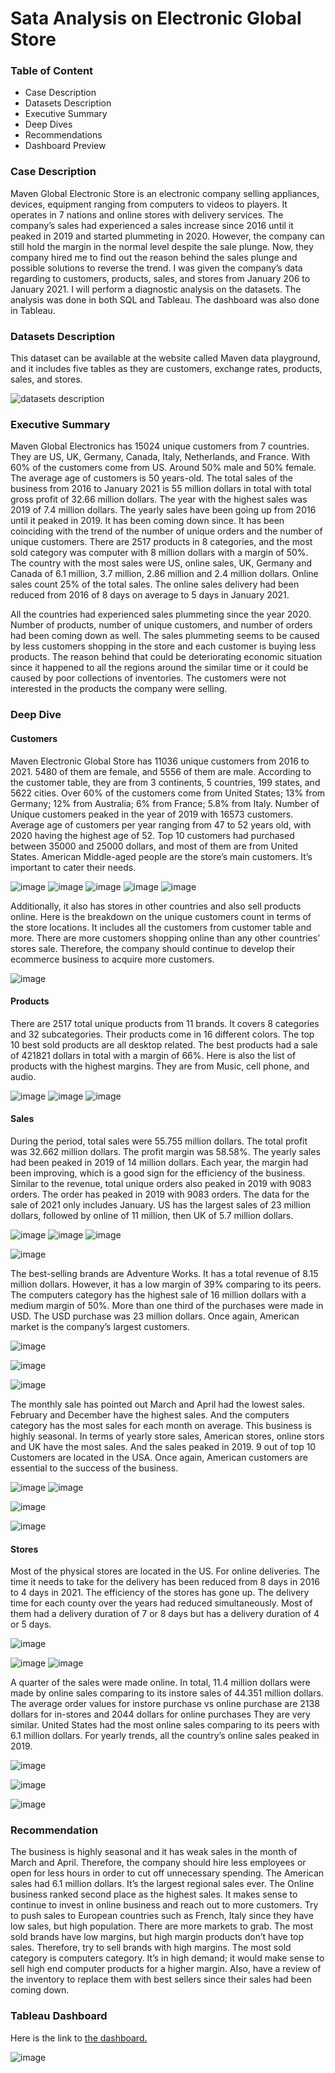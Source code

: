 # Sata Analysis on Electronic Global Store

<h3>Table of Content</h3>
<ul>
<li>Case Description</li>
<li>Datasets Description</li>
<li>Executive Summary</li>
<li>Deep Dives</li>
<li>Recommendations</li>
<li>Dashboard Preview</li>
</ul>



<h3>Case Description</h3>
<p>Maven Global Electronic Store is an electronic company selling appliances, devices, equipment ranging from computers to videos to players. It operates in 7 nations and online stores with delivery services. The company’s sales had experienced a sales increase since 2016 until it peaked in 2019 and started plummeting in 2020. However, the company can still hold the margin in the normal level despite the sale plunge. Now, they company hired me to find out the reason behind the sales plunge and possible solutions to reverse the trend. I was given the company’s data regarding to customers, products, sales, and stores from January 206 to January 2021.  I will perform a diagnostic analysis on the datasets. The analysis was done in both SQL and Tableau. The dashboard was also done in Tableau. </p>


<h3>Datasets Description</h3>
<p>This dataset can be available at the website called Maven data playground, and it  includes five tables as they are customers, exchange rates, products, sales, and stores. </p>

![datasets description](https://github.com/user-attachments/assets/246ffbb2-0f87-4159-8595-1c9ca0ca4b69)


<h3>Executive Summary</h3>
<p>Maven Global Electronics has 15024 unique customers from 7 countries. They are US, UK, Germany, Canada, Italy, Netherlands, and France. With 60% of the customers come from US. Around 50% male and 50% female. The average age of customers is 50 years-old. The total sales of the business from 2016 to January 2021 is 55 million dollars in total with total gross profit of 32.66 million dollars. The year with the highest sales was 2019 of 7.4 million dollars. The yearly sales have been going up from 2016 until it peaked in 2019. It has been coming down since. It has been coinciding with the trend of the number of unique orders and the number of unique customers. There are 2517 products in 8 categories, and the most sold category was computer with 8 million dollars with a margin of 50%. The country with the most sales were US, online sales, UK, Germany and Canada of 6.1 million, 3.7 million, 2.86 million and 2.4 million dollars. Online sales count 25% of the total sales. The online sales delivery had been reduced from 2016 of 8 days on average to 5 days in January 2021. </p>
<p> All the countries had experienced sales plummeting since the year 2020. Number of products, number of unique customers, and number of orders had been coming down as well.  The sales plummeting seems to be caused by less customers shopping in the store and each customer is buying less products. The reason behind that could be deteriorating economic situation since it happened to all the regions around the similar time or it could be caused by poor collections of inventories. The customers were not interested in the products the company were selling. </p>

<h3>Deep Dive</h3>
<h4>Customers</h4>
<p>Maven Electronic Global Store has 11036 unique customers from 2016 to 2021. 5480 of them are female, and 5556 of them are male. According to the customer table, they are from 3 continents, 5 countries, 199 states, and 5622 cities. Over 60% of the customers come from United States; 13% from Germany; 12% from Australia; 6% from France; 5.8% from Italy. Number of Unique customers peaked in the year of 2019 with 16573 customers. Average age of customers per year ranging from 47 to 52 years old, with 2020 having the highest age of 52. Top 10 customers had purchased between 35000 and 25000 dollars, and most of them are from United States.  American Middle-aged people are the store’s main customers. It’s important to cater their needs. </p>

![image](https://github.com/user-attachments/assets/4b51f562-338c-48cf-9a49-a5ae44019532)
![image](https://github.com/user-attachments/assets/005e0958-505c-4b01-ae2d-5e87b210d9c7)
![image](https://github.com/user-attachments/assets/4dbe6644-5295-4825-a6c7-eefa33a14628)
![image](https://github.com/user-attachments/assets/b9c179fe-14d0-459b-a128-417ce8617624)
![image](https://github.com/user-attachments/assets/3c927001-3742-4001-a82c-ebe7c8e74a58)

<p>Additionally, it also has stores in other countries and also sell products online. Here is the breakdown on the unique customers count in terms of the store locations. It includes all the customers from customer table and more.   There are more customers shopping online than any other countries’ stores sale. Therefore, the company should continue to develop their ecommerce business to acquire more customers. </p>

![image](https://github.com/user-attachments/assets/ca648c61-cfb6-497c-9152-5c9b5faeaf3f)
 




<h4>Products</h4>
<p>There are 2517 total unique products from 11 brands. It covers 8 categories and 32 subcategories. Their products come in 16 different colors. The top 10 best sold products are all desktop related. The best products had a sale of 421821 dollars in total with a margin of 66%. Here is also the list of products with the highest margins. They are from Music, cell phone, and audio. </p>
 
 ![image](https://github.com/user-attachments/assets/ceb2d279-c0fe-4e5e-8a16-ff799a8417a0)
 ![image](https://github.com/user-attachments/assets/011bbe2a-7798-4f94-a6ef-1bd2b1e22305)
![image](https://github.com/user-attachments/assets/e93299ca-546c-4191-b69b-eeec9e190392)

  
 

 
<h4>Sales</h4>
<p>During the period, total sales were 55.755 million dollars. The total profit was 32.662 million dollars. The profit margin was 58.58%. The yearly sales had been peaked in 2019 of 14 million dollars. Each year, the margin had been improving, which is a good sign for the efficiency of the business. Similar to the revenue, total unique orders also peaked in 2019 with 9083 orders. The order has peaked in 2019 with 9083 orders. The data for the sale of 2021 only includes January. US has the largest sales of 23 million dollars, followed by online of 11 million, then UK of 5.7 million dollars.</p>

 
 ![image](https://github.com/user-attachments/assets/bf31e3c6-40b8-4566-90dc-9bd20e7710fc)
![image](https://github.com/user-attachments/assets/f55fd8b8-3cbe-47d5-8b50-dcc26d856a2a)
![image](https://github.com/user-attachments/assets/d651ff30-b96f-4705-9163-e4b019827cc7)

 ![image](https://github.com/user-attachments/assets/12af6002-bae2-48ba-8367-e6ddbbc97e7f)


 


<p>The best-selling brands are Adventure Works. It has a total revenue of 8.15 million dollars. However, it has a low margin of 39% comparing to its peers.  The computers category has the highest sale of 16 million dollars with a medium margin of 50%. More than one third of the purchases were made in USD. The USD purchase was 23 million dollars. Once again, American market is the company’s largest customers. </p>


 ![image](https://github.com/user-attachments/assets/bb219ae0-26a1-4c6d-be0f-20aedf72dbaa)

![image](https://github.com/user-attachments/assets/e7581aed-0c5e-4c89-a4de-0406b3d40a73)

 ![image](https://github.com/user-attachments/assets/934bf37c-5375-461d-90d3-46ef2180afcd)


 



<p>The monthly sale has pointed out March and April had the lowest sales. February and December have the highest sales. And the computers category has the most sales for each month on average. This business is highly seasonal. In terms of yearly store sales, American stores, online stors and UK have the most sales. And the sales peaked in 2019.  9 out of top 10 Customers are located in the USA. Once again, American customers are essential to the success of the business. </p>
 
![image](https://github.com/user-attachments/assets/3e81b5d9-a82d-4f1d-90f1-1d2631f071f5)
![image](https://github.com/user-attachments/assets/ef0f051f-356c-40ec-ad55-77e2df49bbdc)

![image](https://github.com/user-attachments/assets/3aa5d125-db49-414d-86be-5a321fc0c269)

 ![image](https://github.com/user-attachments/assets/d8216f9b-315b-4264-b296-c558e58b16cb)


 

 

<h4>Stores</h4>
<p>Most of the physical stores are located in the US. For online deliveries. The time it needs to take for the delivery has been reduced from 8 days in 2016 to 4 days in 2021. The efficiency of the stores has gone up. The delivery time for each county over the years had reduced simultaneously. Most of them had a delivery duration of 7 or 8 days but has a delivery duration of 4 or 5 days. 
 
 ![image](https://github.com/user-attachments/assets/37d10bdb-ef3e-49bc-8f8d-976ffb4036b9)

![image](https://github.com/user-attachments/assets/c83191d5-2b25-4ced-9f31-a8c57eab2a55)
![image](https://github.com/user-attachments/assets/9148c610-e34a-46ee-ac2d-e5d2adf79fc5)


 
<p> A quarter of the sales were made online. In total, 11.4 million dollars were made by online sales comparing to its instore sales of 44.351 million dollars. The average order values for instore purchase vs online purchase are 2138 dollars for in-stores and 2044 dollars for online purchases They are very similar. United States had the most online sales comparing to its peers with 6.1 million dollars. For yearly trends, all the country’s online sales peaked in 2019. </p>

 ![image](https://github.com/user-attachments/assets/e56cbcf7-e018-4d7e-a60d-10221b8977f9)

 ![image](https://github.com/user-attachments/assets/9cffde1b-36fa-4034-8938-6eba28507ff6)

![image](https://github.com/user-attachments/assets/ceac9274-20ba-433d-b8d5-1fde42cdad63)

 
<h3>Recommendation</h3>
<p>The business is highly seasonal and it has weak sales in the month of March and April. Therefore, the company should hire less employees or open for less hours in order to cut off unnecessary spending. The American sales had 6.1 million dollars. It’s the largest regional sales ever. The Online business ranked second place as the highest sales. It makes sense to continue to invest in online business and reach out to more customers. Try to push sales to European countries such as French, Italy since they have low sales, but high population. There are more markets to grab. The most sold brands have low margins, but high margin products don’t have top sales. Therefore, try to sell brands with high margins. The most sold category is computers category. It’s in high demand; it would make sense to sell high end computer products for a higher margin. Also, have a review of the inventory to replace them with best sellers since their sales had been coming down. </p>
<h3>Tableau Dashboard</h3>
<p>Here is the link to <a href="https://public.tableau.com/app/profile/kun.bi/viz/Maven__Electronic_Dashboard/sales_trend">the dashboard.</a>
 
![image](https://github.com/user-attachments/assets/abd8ca34-6875-4f04-b182-b85d26fe8119)

